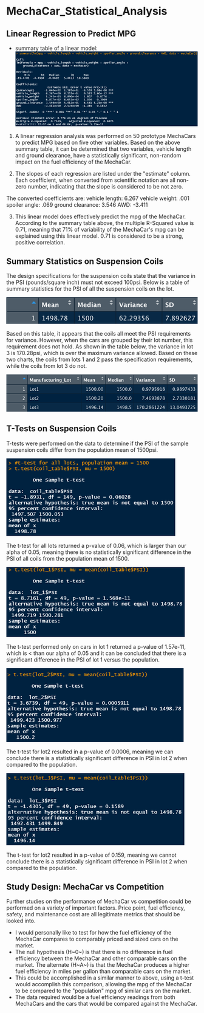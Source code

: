 # MechaCar_Statistical_Analysis

## Linear Regression to Predict MPG

-   summary table of a linear model: ![deliverable_1\_summary](Resources/deliv_1_lm.png)

1.  A linear regression analysis was performed on 50 prototype MechaCars to predict MPG based on five other variables. Based on the above summary table, it can be determined that two variables, vehicle length and ground clearance, have a statistically significant, non-random impact on the fuel efficiency of the MechaCar.

2.  The slopes of each regression are listed under the "estimate" column. Each coefficient, when converted from scientific notation are all non-zero number, indicating that the slope is considered to be not zero.

The converted coefficients are: vehicle length: 6.267 vehicle weight: .001 spoiler angle: .069 ground clearance: 3.546 AWD: -3.411

3.  This linear model does effectively predict the mpg of the MechaCar. According to the summary table above, the multiple R-Squared value is 0.71, meaning that 71% of variability of the MechaCar's mpg can be explained using this linear model. 0.71 is considered to be a strong, positive correlation.

## Summary Statistics on Suspension Coils

The design specifications for the suspension coils state that the variance in the PSI (pounds/square inch) must not exceed 100psi. Below is a table of summary statistics for the PSI of all the suspension coils on the lot.

![lot_summary](Resources/deliv2_totalsum.png)

Based on this table, it appears that the coils all meet the PSI requirements for variance. However, when the cars are grouped by their lot number, this requirement does not hold. As shown in the table below, the variance in lot 3 is 170.28psi, which is over the maximum variance allowed. Based on these two charts, the coils from lots 1 and 2 pass the specification requirements, while the coils from lot 3 do not.

![summary_by_lot](Resources/deliv2_lotsum.png)

## T-Tests on Suspension Coils

T-tests were performed on the data to determine if the PSI of the sample suspension coils differ from the population mean of 1500psi.

![all lots t-test](Resources/deliv3_t_test1.png)

The t-test for all lots returned a p-value of 0.06, which is larger than our alpha of 0.05, meaning there is no statistically significant difference in the PSI of all coils from the population mean of 1500.

![lot1 t-test](Resources/deliv_3_lot1.png)

The t-test performed only on cars in lot 1 returned a p-value of 1.57e-11, which is \< than our alpha of 0.05 and it can be concluded that there is a significant difference in the PSI of lot 1 versus the population.

![lot2 t-test](Resources/deliv_3_lot2.png)

The t-test for lot2 resulted in a p-value of 0.0006, meaning we can conclude there is a statistically significant difference in PSI in lot 2 when compared to the population.

![lot3 t-test](Resources/deliv_3_lot3.png)

The t-test for lot2 resulted in a p-value of 0.159, meaning we cannot conclude there is a statistically significant difference in PSI in lot 2 when compared to the population.

## Study Design: MechaCar vs Competition

Further studies on the performance of MechaCar vs competition could be performed on a variety of important factors. Price point, fuel efficiency, safety, and maintenance cost are all legitimate metrics that should be looked into.

-   I would personally like to test for how the fuel efficiency of the MechaCar compares to comparably priced and sized cars on the market.
-   The null hypothesis (H~0~) is that there is no difference in fuel efficiency between the MechaCar and other comparable cars on the market. The alternate (H~A~) is that the MechaCar produces a higher fuel efficiency in miles per gallon than comparable cars on the market. 
- This could be accomplished in a similar manner to above, using a t-test would accomplish this comparison, allowing the mpg of the MechaCar to be compared to the "population" mpg of similar cars on the market. 
- The data required would be a fuel efficiency readings from both MechaCars and the cars that would be compared against the MechaCar. 
